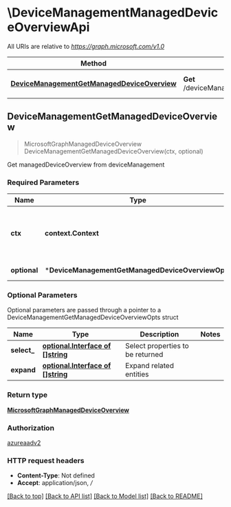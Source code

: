 # \DeviceManagementManagedDeviceOverviewApi

All URIs are relative to *https://graph.microsoft.com/v1.0*

Method | HTTP request | Description
------------- | ------------- | -------------
[**DeviceManagementGetManagedDeviceOverview**](DeviceManagementManagedDeviceOverviewApi.md#DeviceManagementGetManagedDeviceOverview) | **Get** /deviceManagement/managedDeviceOverview | Get managedDeviceOverview from deviceManagement



## DeviceManagementGetManagedDeviceOverview

> MicrosoftGraphManagedDeviceOverview DeviceManagementGetManagedDeviceOverview(ctx, optional)

Get managedDeviceOverview from deviceManagement

### Required Parameters


Name | Type | Description  | Notes
------------- | ------------- | ------------- | -------------
**ctx** | **context.Context** | context for authentication, logging, cancellation, deadlines, tracing, etc.
 **optional** | ***DeviceManagementGetManagedDeviceOverviewOpts** | optional parameters | nil if no parameters

### Optional Parameters

Optional parameters are passed through a pointer to a DeviceManagementGetManagedDeviceOverviewOpts struct


Name | Type | Description  | Notes
------------- | ------------- | ------------- | -------------
 **select_** | [**optional.Interface of []string**](string.md)| Select properties to be returned | 
 **expand** | [**optional.Interface of []string**](string.md)| Expand related entities | 

### Return type

[**MicrosoftGraphManagedDeviceOverview**](microsoft.graph.managedDeviceOverview.md)

### Authorization

[azureaadv2](../README.md#azureaadv2)

### HTTP request headers

- **Content-Type**: Not defined
- **Accept**: application/json, */*

[[Back to top]](#) [[Back to API list]](../README.md#documentation-for-api-endpoints)
[[Back to Model list]](../README.md#documentation-for-models)
[[Back to README]](../README.md)

